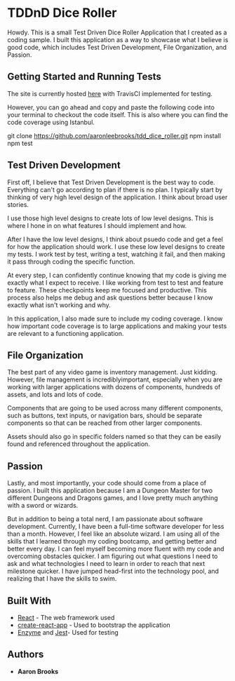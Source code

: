 # TDDnD Dice Roller

Howdy. This is a small Test Driven Dice Roller Application that I created as a coding sample. I built this application as a way to showcase what I believe is good code, which includes Test Driven Development, File Organization, and Passion.

## Getting Started and Running Tests

The site is currently hosted [here](https://hidden-forest-72429.herokuapp.com/) with TravisCI implemented for testing.

However, you can go ahead and copy and paste the following code into your terminal to checkout the code itself. This is also where you can find the code coverage using Istanbul.

git clone https://github.com/aaronleebrooks/tdd_dice_roller.git
npm install
npm test

## Test Driven Development 

First off, I believe that Test Driven Development is the best way to code. Everything can't go according to plan if there is no plan. I typically start by thinking of very high level design of the application. I think about broad user stories. 

I use those high level designs to create lots of low level designs. This is where I hone in on what features I should implement and how. 

After I have the low level designs, I think about psuedo code and get a feel for how the application should work. I use these low level designs to create my tests. I work test by test, writing a test, watching it fail, and then making it pass through coding the specific function.

At every step, I can confidently continue knowing that my code is giving me exactly what I expect to receive. I like working from test to test and feature to feature. These checkpoints keep me focused and productive. This process also helps me debug and ask questions better because I know exactly what isn't working and why.

In this application, I also made sure to include my coding coverage. I know how important code coverage is to large applications and making your tests are relevant to a functioning application.

## File Organization

The best part of any video game is inventory management. Just kidding. However, file management is incrediblyimportant, especially when you are working with larger applications with dozens of components, hundreds of assets, and lots and lots of code.

Components that are going to be used across many different components, such as buttons, text inputs, or navigation bars, should be separate components so that can be reached from other larger components.

Assets should also go in specific folders named so that they can be easily found and referenced throughout the application. 

## Passion

Lastly, and most importantly, your code should come from a place of passion. I built this application because I am a Dungeon Master for two different Dungeons and Dragons games, and I love pretty much anything with a sword or wizards.

But in addition to being a total nerd, I am passionate about software development. Currently, I have been a full-time software developer for less than a month. However, I feel like an absolute wizard. I am using all of the skills that I learned through my coding bootcamp, and getting better and better every day. I can feel myself becoming more fluent with my code and overcoming obstacles quicker. I am figuring out what questions I need to ask and what technologies I need to learn in order to reach that next milestone quicker. I have jumped head-first into the technology pool, and realizing that I have the skills to swim.

## Built With

* [React](https://reactjs.org/docs/hello-world.html) - The web framework used
* [create-react-app](https://github.com/facebook/create-react-app) - Used to bootstrap the application
* [Enzyme](http://airbnb.io/enzyme/) and [Jest](https://facebook.github.io/jest/)- Used for testing

## Authors

* **Aaron Brooks**